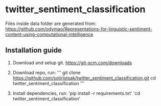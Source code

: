 # twitter_sentiment_classification

Files inside data folder are generated from: https://github.com/odymao/Representations-for-linguistic-sentiment-content-using-computational-intelligence


## Installation guide

1.  Download and setup git.
    https://git-scm.com/downloads

2.  Download repo, run:
    '''
    git clone https://github.com/sotiristsak/twitter_sentiment_classification.git
    cd twitter_sentiment_classification
    '''
    
3.  Install dependencies, run:
    'pip install -r requirements.txt'
    'cd twitter_sentiment_classification'
    
